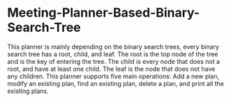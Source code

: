 # Meeting-Planner-Based-Binary-Search-Tree
This planner is mainly depending on the binary search trees, every binary search tree has a root, child, and leaf. The root is the top node of the tree and is the key of entering the tree. The child is every node that does not a root, and have at least one child. The leaf is the node that does not have any children. This planner supports five main operations: Add a new plan, modify an existing plan, find an existing plan, delete a plan, and print all the existing plans.
